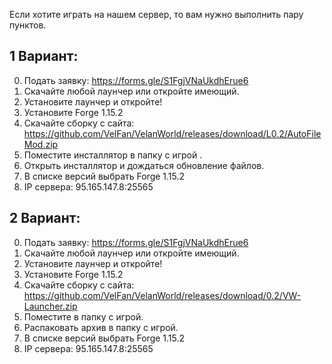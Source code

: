 Если хотите играть на нашем сервер, то вам нужно выполнить пару пунктов.

1 Вариант:
---
0. Подать заявку: https://forms.gle/S1FgjVNaUkdhErue6
1. Скачайте любой лаунчер или откройте имеющий. 
2. Установите лаунчер и откройте! 
3. Установите Forge 1.15.2 
4. Скачайте сборку с сайта:  https://github.com/VelFan/VelanWorld/releases/download/L0.2/AutoFileMod.zip
6. Поместите инсталлятор в папку с игрой .
7. Открыть инсталлятор и дождаться обновление файлов.
8. В списке версий выбрать Forge 1.15.2 
9. IP сервера: 95.165.147.8:25565

2 Вариант: 
---
0. Подать заявку: https://forms.gle/S1FgjVNaUkdhErue6 
1. Скачайте любой лаунчер или откройте имеющий. 
2. Установите лаунчер и откройте! 
3. Установите Forge 1.15.2
4. Скачайте сборку с сайта: https://github.com/VelFan/VelanWorld/releases/download/0.2/VW-Launcher.zip
5. Поместите  в папку с игрой. 
6.  Распаковать архив в папку с игрой.
7. В списке версий выбрать Forge 1.15.2 
8. IP сервера: 95.165.147.8:25565

